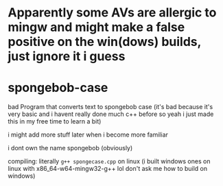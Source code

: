 # Apparently some AVs are allergic to mingw and might make a false positive on the win(dows) builds, just ignore it i guess

# spongebob-case
bad Program that converts text to spongebob case (it's bad because it's very basic and i havent really done much c++ before so yeah i just made this in my free time to learn a bit)

i might add more stuff later when i become more familiar

i dont own the name spongebob (obviously)

compiling: literally `g++ spongecase.cpp` on linux (i built windows ones on linux with x86_64-w64-mingw32-g++ lol don't ask me how to build on windows)
